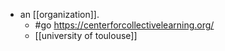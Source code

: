 - an [[organization]].
	- #go https://centerforcollectivelearning.org/
	- [[university of toulouse]]